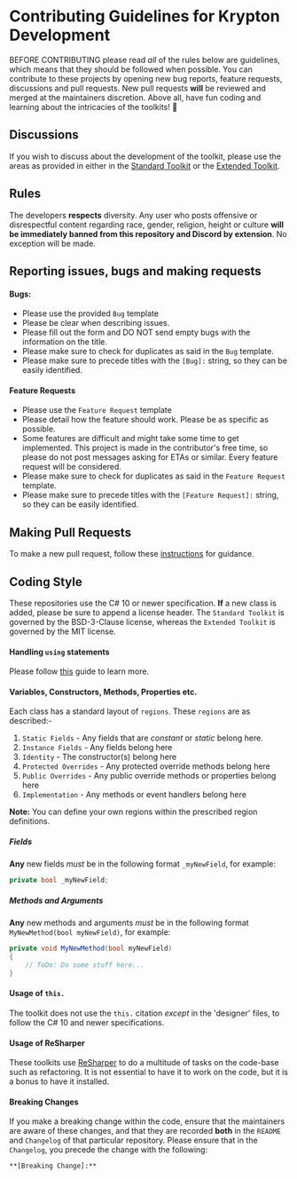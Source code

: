 # Contributing Guidelines for Krypton Development

BEFORE CONTRIBUTING please read _all_ of the rules below are guidelines, which means that they should be followed when possible. You can contribute to these projects by opening new bug reports, feature requests, discussions and pull requests. New pull requests **will** be reviewed and merged at the maintainers discretion. Above all, have fun coding and learning about the intricacies of the toolkits! :slightly_smiling_face:

## Discussions

If you wish to discuss about the development of the toolkit, please use the areas as provided in either in the [Standard Toolkit](https://github.com/Krypton-Suite/Standard-Toolkit/discussions) or the [Extended Toolkit](https://github.com/Krypton-Suite/Extended-Toolkit/discussions).

## Rules

The developers **respects** diversity. Any user who posts offensive or disrespectful content regarding race, gender, religion, height or culture **will be immediately banned from this repository and Discord by extension**. No exception will be made.

## Reporting issues, bugs and making requests

#### Bugs:
 - Please use the provided `Bug` template
 - Please be clear when describing issues.
 - Please fill out the form and DO NOT send empty bugs with the information on the title.
 - Please make sure to check for duplicates as said in the `Bug` template.
 - Please make sure to precede titles with the `[Bug]:` string, so they can be easily identified.
 
 #### Feature Requests
 
 - Please use the `Feature Request` template
 - Please detail how the feature should work. Please be as specific as possible.
 - Some features are difficult and might take some time to get implemented. This project is made in the contributor's free time, so please do not post messages asking for ETAs or similar. Every feature request will be considered.
 - Please make sure to check for duplicates as said in the `Feature Request` template.
 - Please make sure to precede titles with the `[Feature Request]:` string, so they can be easily identified.
 
 ## Making Pull Requests
 
 To make a new pull request, follow these [instructions](https://github.com/Krypton-Suite/Documentation/blob/main/Documents/Development/How-to-Create-a-Pull-Request.md) for guidance.
 
 ## Coding Style
 
 These repositories use the C# 10 or newer specification. **If** a new class is added, please be sure to append a license header. The `Standard Toolkit` is governed by the BSD-3-Clause license, whereas the `Extended Toolkit` is governed by the MIT license.
 
 #### Handling `using` statements
 
 Please follow [this](https://github.com/Krypton-Suite/Documentation/blob/main/Documents/Development/How-to-Manage-Using-Statements.md) guide to learn more.
 
 #### Variables, Constructors, Methods, Properties etc.
 
 Each class has a standard layout of `regions`. These `regions` are as described:-
 
 1. `Static Fields` - Any fields that are _constant_ or _static_ belong here.
 2. `Instance Fields` - Any fields belong here
 3. `Identity` - The constructor(s) belong here
 4. `Protected Overrides` - Any protected override methods belong here
 5. `Public Overrides` - Any public override methods or properties belong here
 6. `Implementation` - Any methods or event handlers belong here
 
 **Note:** You can define your own regions within the prescribed region definitions.
 
 ##### Fields
 
 **Any** new fields _must_ be in the following format `_myNewField`, for example:
 
 ```cs 
 private bool _myNewField;
 ``` 
 
 ##### Methods and Arguments
 
 **Any** new methods and arguments _must_ be in the following format `MyNewMethod(bool myNewField)`, for example:
 
 ```cs
 private void MyNewMethod(bool myNewField)
 {
     // ToDo: Do some stuff here...
 }
 ```
 
 #### Usage of `this.`
 
 The toolkit does not use the `this.` citation _except_ in the 'designer' files, to follow the C# 10 and newer specifications.
 
 #### Usage of ReSharper
 
 These toolkits use [ReSharper](https://www.jetbrains.com/resharper/) to do a multitude of tasks on the code-base such as refactoring. It is not essential to have it to work on the code, but it is a bonus to have it installed.
 
 #### Breaking Changes
 
 If you make a breaking change within the code, ensure that the maintainers are aware of these changes, and that they are recorded **both** in the `README` and `Changelog` of that particular repository. Please ensure that in the `Changelog`, you precede the change with the following:
 
 ```md
 **[Breaking Change]:**
 ```